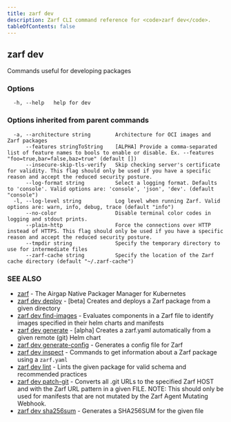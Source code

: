 ```yaml
---
title: zarf dev
description: Zarf CLI command reference for <code>zarf dev</code>.
tableOfContents: false
---
```


<!-- Page generated by Zarf; DO NOT EDIT -->

## zarf dev

Commands useful for developing packages

### Options

```
  -h, --help   help for dev
```

### Options inherited from parent commands

```
  -a, --architecture string        Architecture for OCI images and Zarf packages
      --features stringToString    [ALPHA] Provide a comma-separated list of feature names to bools to enable or disable. Ex. --features "foo=true,bar=false,baz=true" (default [])
      --insecure-skip-tls-verify   Skip checking server's certificate for validity. This flag should only be used if you have a specific reason and accept the reduced security posture.
      --log-format string          Select a logging format. Defaults to 'console'. Valid options are: 'console', 'json', 'dev'. (default "console")
  -l, --log-level string           Log level when running Zarf. Valid options are: warn, info, debug, trace (default "info")
      --no-color                   Disable terminal color codes in logging and stdout prints.
      --plain-http                 Force the connections over HTTP instead of HTTPS. This flag should only be used if you have a specific reason and accept the reduced security posture.
      --tmpdir string              Specify the temporary directory to use for intermediate files
      --zarf-cache string          Specify the location of the Zarf cache directory (default "~/.zarf-cache")
```

### SEE ALSO

* [zarf](/commands/zarf/)	 - The Airgap Native Packager Manager for Kubernetes
* [zarf dev deploy](/commands/zarf_dev_deploy/)	 - [beta] Creates and deploys a Zarf package from a given directory
* [zarf dev find-images](/commands/zarf_dev_find-images/)	 - Evaluates components in a Zarf file to identify images specified in their helm charts and manifests
* [zarf dev generate](/commands/zarf_dev_generate/)	 - [alpha] Creates a zarf.yaml automatically from a given remote (git) Helm chart
* [zarf dev generate-config](/commands/zarf_dev_generate-config/)	 - Generates a config file for Zarf
* [zarf dev inspect](/commands/zarf_dev_inspect/)	 - Commands to get information about a Zarf package using a `zarf.yaml`
* [zarf dev lint](/commands/zarf_dev_lint/)	 - Lints the given package for valid schema and recommended practices
* [zarf dev patch-git](/commands/zarf_dev_patch-git/)	 - Converts all .git URLs to the specified Zarf HOST and with the Zarf URL pattern in a given FILE.  NOTE:
This should only be used for manifests that are not mutated by the Zarf Agent Mutating Webhook.
* [zarf dev sha256sum](/commands/zarf_dev_sha256sum/)	 - Generates a SHA256SUM for the given file

